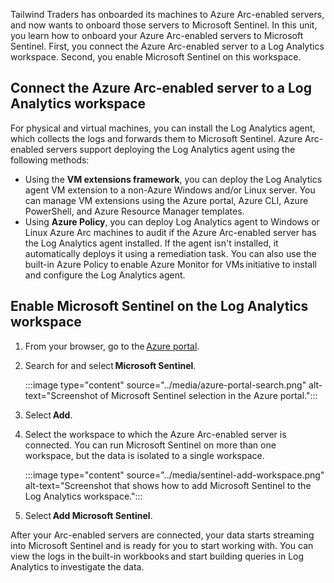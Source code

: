 Tailwind Traders has onboarded its machines to Azure Arc-enabled servers, and now wants to onboard those servers to Microsoft Sentinel. In this unit, you learn how to onboard your Azure Arc-enabled servers to Microsoft Sentinel. First, you connect the Azure Arc-enabled server to a Log Analytics workspace. Second, you enable Microsoft Sentinel on this workspace.

## Connect the Azure Arc-enabled server to a Log Analytics workspace

For physical and virtual machines, you can install the Log Analytics agent, which collects the logs and forwards them to Microsoft Sentinel. Azure Arc-enabled servers support deploying the Log Analytics agent using the following methods:

- Using the **VM extensions framework**, you can deploy the Log Analytics agent VM extension to a non-Azure Windows and/or Linux server. You can manage VM extensions using the Azure portal, Azure CLI, Azure PowerShell, and Azure Resource Manager templates.
- Using **Azure Policy**, you can deploy Log Analytics agent to Windows or Linux Azure Arc machines to audit if the Azure Arc-enabled server has the Log Analytics agent installed. If the agent isn't installed, it automatically deploys it using a remediation task. You can also use the built-in Azure Policy to enable Azure Monitor for VMs initiative to install and configure the Log Analytics agent.

## Enable Microsoft Sentinel on the Log Analytics workspace

1. From your browser, go to the [Azure portal](https://portal.azure.com/).
1. Search for and select **Microsoft Sentinel**.

    :::image type="content" source="../media/azure-portal-search.png" alt-text="Screenshot of Microsoft Sentinel selection in the Azure portal.":::

1. Select **Add**.
1. Select the workspace to which the Azure Arc-enabled server is connected. You can run Microsoft Sentinel on more than one workspace, but the data is isolated to a single workspace.  

    :::image type="content" source="../media/sentinel-add-workspace.png" alt-text="Screenshot that shows how to add Microsoft Sentinel to the Log Analytics workspace.":::

1. Select **Add Microsoft Sentinel**.

After your Arc-enabled servers are connected, your data starts streaming into Microsoft Sentinel and is ready for you to start working with. You can view the logs in the built-in workbooks and start building queries in Log Analytics to investigate the data.
